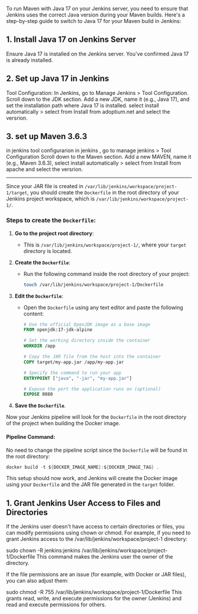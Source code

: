 To run Maven with Java 17 on your Jenkins server, you need to ensure that Jenkins uses the correct Java version during your Maven builds. Here's a step-by-step guide to switch to Java 17 for your Maven build in Jenkins:

## 1. Install Java 17 on Jenkins Server
Ensure Java 17 is installed on the Jenkins server. You've confirmed Java 17 is already installed.

## 2. Set up Java 17 in Jenkins

Tool Configuration:
In Jenkins, go to Manage Jenkins >  Tool Configuration.
Scroll down to the JDK section.
Add a new JDK, name it (e.g., Java 17), and set the installation path where Java 17 is installed. select install automatically > select from Install from adoptium.net and select the versrion.

## 3. set up Maven 3.6.3
in jenkins tool configurarion 
in jenkins , go to manage jenkins > Tool Configuration
Scroll down to the Maven section.
Add a new MAVEN, name it (e.g., Maven 3.6.3), select install automatically > select from Install from apache and select the versrion.


-----------------------------------------
Since your JAR file is created in `/var/lib/jenkins/workspace/project-1/target`, you should create the `Dockerfile` in the root directory of your Jenkins project workspace, which is `/var/lib/jenkins/workspace/project-1/`.

### Steps to create the `Dockerfile`:

1. **Go to the project root directory**:
   - This is `/var/lib/jenkins/workspace/project-1/`, where your `target` directory is located.
  
2. **Create the `Dockerfile`**:
   - Run the following command inside the root directory of your project:
     ```bash
     touch /var/lib/jenkins/workspace/project-1/Dockerfile
     ```

3. **Edit the `Dockerfile`**:
   - Open the `Dockerfile` using any text editor and paste the following content:

     ```Dockerfile
     # Use the official OpenJDK image as a base image
     FROM openjdk:17-jdk-alpine

     # Set the working directory inside the container
     WORKDIR /app

     # Copy the JAR file from the host into the container
     COPY target/my-app.jar /app/my-app.jar

     # Specify the command to run your app
     ENTRYPOINT ["java", "-jar", "my-app.jar"]

     # Expose the port the application runs on (optional)
     EXPOSE 8080
     ```

4. **Save the `Dockerfile`**.

Now your Jenkins pipeline will look for the `Dockerfile` in the root directory of the project when building the Docker image.

#### Pipeline Command:
No need to change the pipeline script since the `Dockerfile` will be found in the root directory:

```groovy
docker build -t ${DOCKER_IMAGE_NAME}:${DOCKER_IMAGE_TAG} .
``` 

This setup should now work, and Jenkins will create the Docker image using your `Dockerfile` and the JAR file generated in the `target` folder.

## 1. Grant Jenkins User Access to Files and Directories
If the Jenkins user doesn't have access to certain directories or files, you can modify permissions using chown or chmod.
For example, if you need to grant Jenkins access to the /var/lib/jenkins/workspace/project-1 directory:

sudo chown -R jenkins:jenkins /var/lib/jenkins/workspace/project-1/Dockerfile
This command makes the Jenkins user the owner of the directory.

If the file permissions are an issue (for example, with Docker or JAR files), you can also adjust them:

sudo chmod -R 755 /var/lib/jenkins/workspace/project-1/Dockerfile
This grants read, write, and execute permissions for the owner (Jenkins) and read and execute permissions for others.
